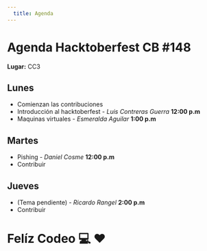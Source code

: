 ```yaml
---
  title: Agenda
---
```


# Agenda Hacktoberfest CB #148
**Lugar:** CC3

## Lunes
* Comienzan las contribuciones
* Introducción al hacktoberfest - *Luis Contreras Guerra* **12:00 p.m**
* Maquinas virtuales - *Esmeralda Aguilar* **1:00 p.m**

## Martes
* Pishing - *Daniel Cosme* **12:00 p.m**
* Contribuir

## Jueves
* (Tema pendiente) - *Ricardo Rangel* **2:00 p.m**
* Contribuir

# Felíz Codeo :computer: :heart:
